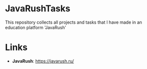 # JavaRushTasks
This repository collects all projects and tasks that I have made in an education platform 'JavaRush'

# Links
- **JavaRush**: https://javarush.ru/
